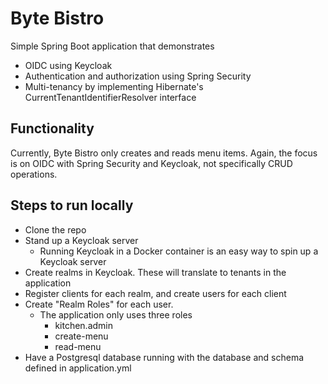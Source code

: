 # Byte Bistro
Simple Spring Boot application that demonstrates 
* OIDC using Keycloak
* Authentication and authorization using Spring Security
* Multi-tenancy by implementing Hibernate's CurrentTenantIdentifierResolver interface

## Functionality
Currently, Byte Bistro only creates and reads menu items. Again, the focus is
on OIDC with Spring Security and Keycloak, not specifically CRUD operations.

## Steps to run locally
* Clone the repo
* Stand up a Keycloak server
  * Running Keycloak in a Docker container is an easy way to spin up a Keycloak server
* Create realms in Keycloak. These will translate to tenants in the application
* Register clients for each realm, and create users for each client
* Create "Realm Roles" for each user. 
  * The application only uses three roles
    * kitchen.admin
    * create-menu
    * read-menu
* Have a Postgresql database running with the database and schema defined in application.yml
